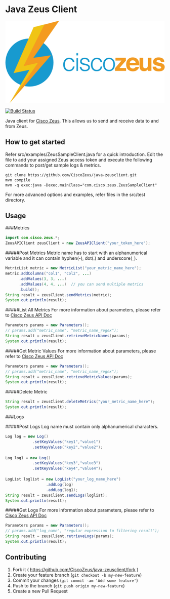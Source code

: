 # Java Zeus Client

![Alt text](/docs/images/zeus-logo.png?raw=true "Zeus Logo")

[![Build Status](https://travis-ci.org/CiscoZeus/java-zeusclient.svg)](https://travis-ci.org/CiscoZeus/java-zeusclient) 


Java client for [Cisco Zeus](http://www.ciscozeus.io/). This allows us to send and receive data to and from Zeus.


## How to get started
Refer src/examples/ZeusSampleClient.java for a quick introduction. 
Edit the file to add your assigned Zeus access token and execute the following commands to post/get sample logs & metrics.

```
git clone https://github.com/CiscoZeus/java-zeusclient.git
mvn compile
mvn -q exec:java -Dexec.mainClass="com.cisco.zeus.ZeusSampleClient"
```
For more advanced options and examples, refer files in the src/test directory.

## Usage
###Metrics
```java
import com.cisco.zeus.*;
ZeusAPIClient zeusClient = new ZeusAPIClient("your_token_here");
```
#####Post Metrics
Metric name has to start with an alphanumerical variable and it can contain hyphen(-), dot(.) and underscore(_).

```java
MetricList metric = new MetricList("your_metric_name_here");
metric.addColumns("col1", "col2", ...)
      .addValues(3, 3, ...)
      .addValues(4, 4, ...)  // you can send multiple metrics
      .build();
String result = zeusClient.sendMetrics(metric);
System.out.println(result);
```

#####List All Metrics
For more information about parameters, please refer to [Cisco Zeus API Doc](http://www.ciscozeus.io/)
```java
Parameters params = new Parameters();
// params.add("metric_name", "metric_name_regex");
String result = zeusClient.retrieveMetricNames(params);
System.out.println(result);
```

#####Get Metric Values
For more information about parameters, please refer to [Cisco Zeus API Doc](http://www.ciscozeus.io/)
```java
Parameters params = new Parameters();
// params.add("metric_name", "metric_name_regex");
String result = zeusClient.retrieveMetricValues(params);
System.out.println(result); 
```


#####Delete Metric

```java
String result = zeusClient.deleteMetrics("your_metric_name_here");
System.out.println(result); 
```
###Logs

#####Post Logs
Log name must contain only alphanumerical characters.

```java
Log log = new Log()
            .setKeyValues("key1","value1")
            .setKeyValues("key2","value2");

Log log1 = new Log()
            .setKeyValues("key3","value3")
            .setKeyValues("key4","value4");

LogList loglist = new LogList("your_log_name_here")
                  .addLog(log)
                  .addLog(log1);
String result = zeusClient.sendLogs(loglist);
System.out.println(result); 
```

#####Get Logs
For more information about parameters, please refer to [Cisco Zeus API Doc](http://www.ciscozeus.io/)
```java
Parameters params = new Parameters();
// params.add("log_name", "regular expression to filtering result");
String result = zeusClient.retrieveLogs(params);
System.out.println(result);
```

## Contributing

1. Fork it ( https://github.com/CiscoZeus/java-zeusclient/fork )
2. Create your feature branch (`git checkout -b my-new-feature`)
3. Commit your changes (`git commit -am 'Add some feature'`)
4. Push to the branch (`git push origin my-new-feature`)
5. Create a new Pull Request

